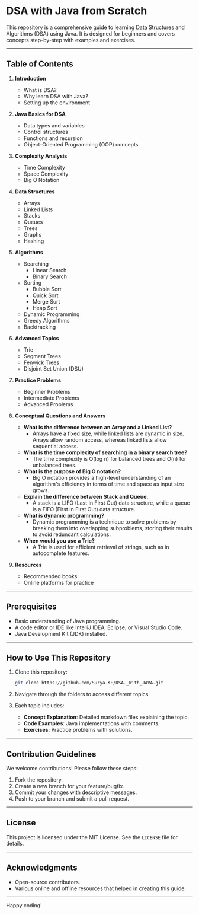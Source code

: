 # DSA with Java from Scratch

This repository is a comprehensive guide to learning Data Structures and Algorithms (DSA) using Java. It is designed for beginners and covers concepts step-by-step with examples and exercises.

---

## Table of Contents

1. **Introduction**
    - What is DSA?
    - Why learn DSA with Java?
    - Setting up the environment

2. **Java Basics for DSA**
    - Data types and variables
    - Control structures
    - Functions and recursion
    - Object-Oriented Programming (OOP) concepts

3. **Complexity Analysis**
    - Time Complexity
    - Space Complexity
    - Big O Notation

4. **Data Structures**
    - Arrays
    - Linked Lists
    - Stacks
    - Queues
    - Trees
    - Graphs
    - Hashing

5. **Algorithms**
    - Searching
        - Linear Search
        - Binary Search
    - Sorting
        - Bubble Sort
        - Quick Sort
        - Merge Sort
        - Heap Sort
    - Dynamic Programming
    - Greedy Algorithms
    - Backtracking

6. **Advanced Topics**
    - Trie
    - Segment Trees
    - Fenwick Trees
    - Disjoint Set Union (DSU)

7. **Practice Problems**
    - Beginner Problems
    - Intermediate Problems
    - Advanced Problems

8. **Conceptual Questions and Answers**
    - **What is the difference between an Array and a Linked List?**
        - Arrays have a fixed size, while linked lists are dynamic in size. Arrays allow random access, whereas linked lists allow sequential access.
    - **What is the time complexity of searching in a binary search tree?**
        - The time complexity is O(log n) for balanced trees and O(n) for unbalanced trees.
    - **What is the purpose of Big O notation?**
        - Big O notation provides a high-level understanding of an algorithm's efficiency in terms of time and space as input size grows.
    - **Explain the difference between Stack and Queue.**
        - A stack is a LIFO (Last In First Out) data structure, while a queue is a FIFO (First In First Out) data structure.
    - **What is dynamic programming?**
        - Dynamic programming is a technique to solve problems by breaking them into overlapping subproblems, storing their results to avoid redundant calculations.
    - **When would you use a Trie?**
        - A Trie is used for efficient retrieval of strings, such as in autocomplete features.

9. **Resources**
    - Recommended books
    - Online platforms for practice

---

## Prerequisites

- Basic understanding of Java programming.
- A code editor or IDE like IntelliJ IDEA, Eclipse, or Visual Studio Code.
- Java Development Kit (JDK) installed.

---

## How to Use This Repository

1. Clone this repository:
   ```bash
   git clone https://github.com/Surya-KF/DSA-_With_JAVA.git
   ```

2. Navigate through the folders to access different topics.

3. Each topic includes:
    - **Concept Explanation**: Detailed markdown files explaining the topic.
    - **Code Examples**: Java implementations with comments.
    - **Exercises**: Practice problems with solutions.

---

## Contribution Guidelines

We welcome contributions! Please follow these steps:

1. Fork the repository.
2. Create a new branch for your feature/bugfix.
3. Commit your changes with descriptive messages.
4. Push to your branch and submit a pull request.

---

## License

This project is licensed under the MIT License. See the `LICENSE` file for details.

---

## Acknowledgments

- Open-source contributors.
- Various online and offline resources that helped in creating this guide.

---

Happy coding!

